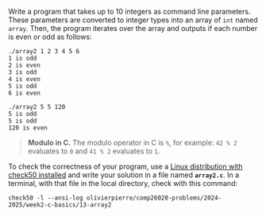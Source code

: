 Write a program that takes up to 10 integers as command line parameters.
These parameters are converted to integer types into an array of `int` named `array`.
Then, the program iterates over the array and outputs if each number is even or odd as follows:

```shell
./array2 1 2 3 4 5 6 
1 is odd 
2 is even 
3 is odd 
4 is even 
5 is odd 
6 is even

./array2 5 5 120
5 is odd
5 is odd
120 is even
```

> **Modulo in C.**
> The modulo operator in C is `%`, for example: `42 % 2` evaluates to `0` and `41 % 2` evaluates to `1`.

To check the correctness of your program, use a [Linux distribution with check50 installed](https://github.com/olivierpierre/comp26020-devcontainer) and write your solution in a file named **`array2.c`**.
In a terminal, with that file in the local directory, check with this command:

```shell
check50 -l --ansi-log olivierpierre/comp26020-problems/2024-2025/week2-c-basics/13-array2
```